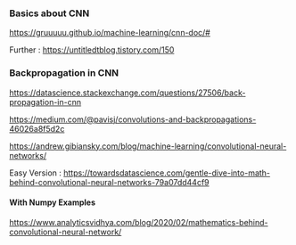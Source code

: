 ### Basics about CNN
https://gruuuuu.github.io/machine-learning/cnn-doc/#

Further : https://untitledtblog.tistory.com/150

### Backpropagation in CNN
https://datascience.stackexchange.com/questions/27506/back-propagation-in-cnn

https://medium.com/@pavisj/convolutions-and-backpropagations-46026a8f5d2c

https://andrew.gibiansky.com/blog/machine-learning/convolutional-neural-networks/

Easy Version : https://towardsdatascience.com/gentle-dive-into-math-behind-convolutional-neural-networks-79a07dd44cf9

#### With Numpy Examples
https://www.analyticsvidhya.com/blog/2020/02/mathematics-behind-convolutional-neural-network/